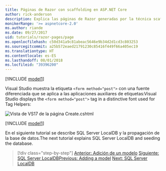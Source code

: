 ```yaml
---
title: Páginas de Razor con scaffolding en ASP.NET Core
author: rick-anderson
description: Explica las páginas de Razor generadas por la técnica scaffolding.
monikerRange: '>= aspnetcore-2.0'
ms.author: riande
ms.date: 09/27/2017
uid: tutorials/razor-pages/page
ms.openlocfilehash: c50d341a9c81abeac5646e9b34d2d1cd3c803253
ms.sourcegitcommit: a25b572eaed21791230c85416f449f66a405ec19
ms.translationtype: HT
ms.contentlocale: es-ES
ms.lasthandoff: 08/01/2018
ms.locfileid: "39396200"
---
```

[!INCLUDE [model1](~/includes/RP/page1.md)]

<span data-ttu-id="de5ab-103">Visual Studio muestra la etiqueta `<form method="post">` con una fuente diferenciada que se aplica a las aplicaciones auxiliares de etiquetas:</span><span class="sxs-lookup"><span data-stu-id="de5ab-103">Visual Studio displays the `<form method="post">` tag in a distinctive font used for Tag Helpers:</span></span> 

![Vista de VS17 de la página Create.cshtml](page/_static/th.png)

[!INCLUDE [model1](~/includes/RP/page2.md)]

<span data-ttu-id="de5ab-105">En el siguiente tutorial se describe SQL Server LocalDB y la propagación de la base de datos.</span><span class="sxs-lookup"><span data-stu-id="de5ab-105">The next tutorial explains SQL Server LocalDB and seeding the database.</span></span>

> [!div class="step-by-step"]
> <span data-ttu-id="de5ab-106">[Anterior: Adición de un modelo](xref:tutorials/razor-pages/model)
> [Siguiente: SQL Server LocalDB](xref:tutorials/razor-pages/sql)</span><span class="sxs-lookup"><span data-stu-id="de5ab-106">[Previous: Adding a model](xref:tutorials/razor-pages/model)
[Next: SQL Server LocalDB](xref:tutorials/razor-pages/sql)</span></span>
